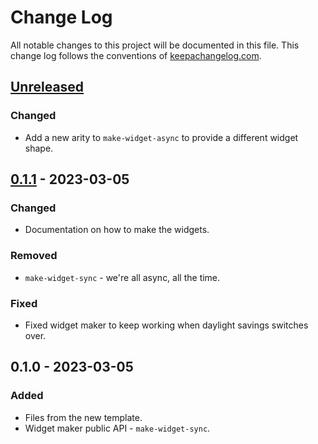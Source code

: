 # Change Log
All notable changes to this project will be documented in this file. This change log follows the conventions of [keepachangelog.com](http://keepachangelog.com/).

## [Unreleased]
### Changed
- Add a new arity to `make-widget-async` to provide a different widget shape.

## [0.1.1] - 2023-03-05
### Changed
- Documentation on how to make the widgets.

### Removed
- `make-widget-sync` - we're all async, all the time.

### Fixed
- Fixed widget maker to keep working when daylight savings switches over.

## 0.1.0 - 2023-03-05
### Added
- Files from the new template.
- Widget maker public API - `make-widget-sync`.

[Unreleased]: https://github.com/your-name/ballet-injury-prediction/compare/0.1.1...HEAD
[0.1.1]: https://github.com/your-name/ballet-injury-prediction/compare/0.1.0...0.1.1
